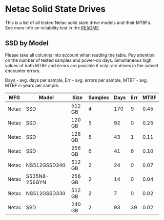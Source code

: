 Netac Solid State Drives
========================

This is a list of all tested Netac solid state drive models and their MTBFs. See
more info on reliability test in the [README](https://github.com/bsdhw/SMART).

SSD by Model
------------

Please take all columns into account when reading the table. Pay attention on the
number of tested samples and power-on days. Simultaneous high values of both MTBF
and errors are possible if only rare drives in the subset encounter errors.

Days - avg. days per sample,
Err  - avg. errors per sample,
MTBF - avg. MTBF in years per sample.

| MFG       | Model              | Size   | Samples | Days  | Err   | MTBF |
|-----------|--------------------|--------|---------|-------|-------|------|
| Netac     | SSD                | 512 GB | 4       | 170   | 9     | 0.45   |
| Netac     | SSD                | 120 GB | 5       | 92    | 0     | 0.25   |
| Netac     | SSD                | 128 GB | 5       | 43    | 1     | 0.11   |
| Netac     | SSD                | 256 GB | 6       | 41    | 6     | 0.10   |
| Netac     | NS512GSSD340       | 512 GB | 2       | 24    | 0     | 0.07   |
| Netac     | S535N8-256GYN      | 256 GB | 2       | 14    | 0     | 0.04   |
| Netac     | NS512GSSD330       | 512 GB | 2       | 7     | 0     | 0.02   |
| Netac     | SSD                | 240 GB | 2       | 93    | 39    | 0.02   |
